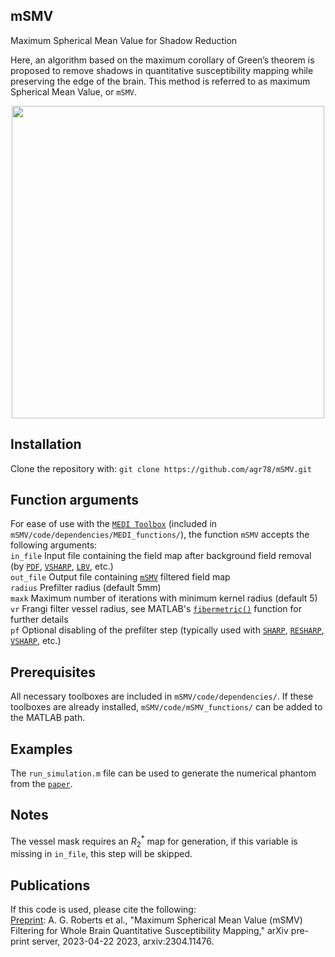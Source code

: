 ## mSMV
 Maximum Spherical Mean Value for Shadow Reduction

Here, an algorithm based on the maximum corollary of Green’s theorem is proposed to remove shadows in quantitative susceptibility mapping while preserving the edge of the brain. This method is referred to as maximum Spherical Mean Value, or `mSMV`.
<p align="center">
<img width="500" src=https://github.com/agr78/mSMV/assets/69256818/3d619d71-2fae-48cc-b7ad-8bdd4d78024f>
</p>

## Installation
Clone the repository with:
`git clone https://github.com/agr78/mSMV.git`

## Function arguments
For ease of use with the [`MEDI Toolbox`](https://github.com/pascalspincemaille/MEDI_toolbox) (included in `mSMV/code/dependencies/MEDI_functions/`), the function `mSMV` accepts the following arguments: \
`in_file` Input file containing the field map after background field removal (by [`PDF`](https://sepia-documentation.readthedocs.io/en/latest/method/bfr/PDF.html), [`VSHARP`](https://sepia-documentation.readthedocs.io/en/latest/method/bfr/VSHARP_STISuite.html), [`LBV`](https://sepia-documentation.readthedocs.io/en/latest/method/bfr/LBV.html), etc.) \
`out_file` Output file containing [`mSMV`](#mSMV) filtered field map \
`radius` Prefilter radius (default 5mm) \
`maxk` Maximum number of iterations with minimum kernel radius (default 5) \
`vr` Frangi filter vessel radius, see MATLAB's [`fibermetric()`](https://www.mathworks.com/help/images/ref/fibermetric.html) function for further details \
`pf` Optional disabling of the prefilter step (typically used with [`SHARP`](https://sepia-documentation.readthedocs.io/en/latest/method/bfr/SHARP.html), [`RESHARP`](https://sepia-documentation.readthedocs.io/en/latest/method/bfr/RESHARP.html), [`VSHARP`](https://sepia-documentation.readthedocs.io/en/latest/method/bfr/VSHARP_STISuite.html), etc.)

## Prerequisites
All necessary toolboxes are included in `mSMV/code/dependencies/`. If these toolboxes are already installed, `mSMV/code/mSMV_functions/` can be added to the MATLAB path.

## Examples
The `run_simulation.m` file can be used to generate the numerical phantom from the [`paper`](https://arxiv.org/abs/2304.11476).

## Notes
The vessel mask requires an $R_2^*$ map for generation, if this variable is missing in `in_file`, this step will be skipped.

## Publications
If this code is used, please cite the following: \
[Preprint](https://arxiv.org/abs/2304.11476): A. G. Roberts et al., "Maximum Spherical Mean Value (mSMV) Filtering for Whole Brain Quantitative Susceptibility Mapping," arXiv pre-print server, 2023-04-22 2023, arxiv:2304.11476.
